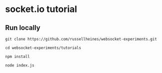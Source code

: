 # socket.io tutorial

## Run locally

```
git clone https://github.com/russellheines/websocket-experiments.git

cd websocket-experiments/tutorials

npm install

node index.js
```
